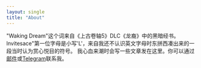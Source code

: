 ```yaml
---
layout: single
title: "About"
---
```

"Waking Dream"这个词来自《上古卷轴5》DLC《龙裔》中的黑暗经书。
lnvitesace"第一位字母是小写'L'，来自我还不认识英文字母时东拼西凑出来的一段当时认为赏心悦目的符号。
我心血来潮时会写一些文章发在这里。你可以通过[邮件](lnvitesace@gmail.com)或[Telegram](https://t.me/lnvitesace)联系我。
